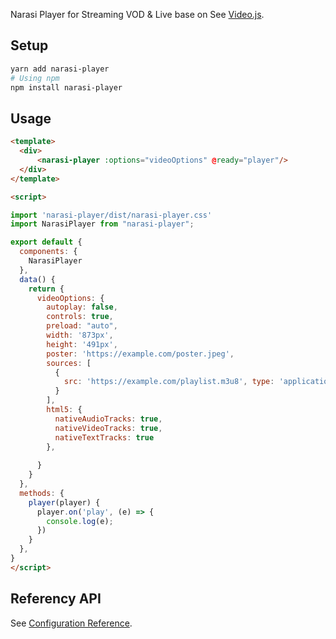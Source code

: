 Narasi Player for Streaming VOD & Live base on See [Video.js](https://videojs.com).
## Setup
```sh
yarn add narasi-player
# Using npm
npm install narasi-player
```

## Usage
```html
<template>
  <div>
      <narasi-player :options="videoOptions" @ready="player"/>
  </div>
</template>

<script>

import 'narasi-player/dist/narasi-player.css'
import NarasiPlayer from "narasi-player";

export default {
  components: {
    NarasiPlayer
  },
  data() {
    return {
      videoOptions: {
        autoplay: false,
        controls: true,
        preload: "auto",
        width: '873px',
        height: '491px',
        poster: 'https://example.com/poster.jpeg',
        sources: [
          {
            src: 'https://example.com/playlist.m3u8', type: 'application/x-mpegURL'
          }
        ],
        html5: {
          nativeAudioTracks: true,
          nativeVideoTracks: true,
          nativeTextTracks: true
        },
        
      }
    }
  },
  methods: {
    player(player) {
      player.on('play', (e) => {
        console.log(e);
      })
    }
  },
}
</script>
```

## Referency API
See [Configuration Reference](https://docs.videojs.com/).
